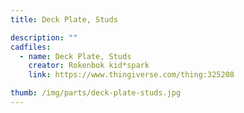 ```yaml
---
title: Deck Plate, Studs

description: ""
cadfiles:
  - name: Deck Plate, Studs
    creator: Rokenbok kid*spark
    link: https://www.thingiverse.com/thing:325208

thumb: /img/parts/deck-plate-studs.jpg
---
```

